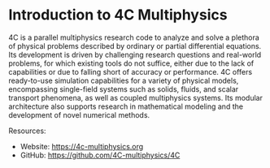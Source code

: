 # Introduction to 4C Multiphysics

4C is a parallel multiphysics research code to analyze and solve a plethora of physical problems
described by ordinary or partial differential equations. Its development is driven by challenging research questions and real-world problems, for which existing tools do not suffice, either due to the lack of capabilities or due to falling short of accuracy or performance. 4C offers ready-to-use simulation
capabilities for a variety of physical models, encompassing single-field systems such as solids, fluids, and scalar transport phenomena, as well as coupled multiphysics systems. Its modular architecture
also supports research in mathematical modeling and the development of novel numerical methods.

Resources:

- Website: https://4c-multiphysics.org
- GitHub: https://github.com/4C-multiphysics/4C

